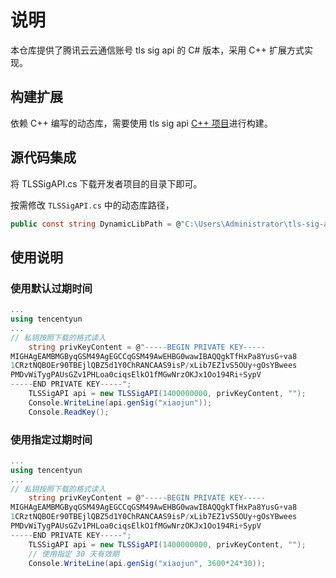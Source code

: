 # 说明
本仓库提供了腾讯云云通信账号 tls sig api 的 C# 版本，采用 C++ 扩展方式实现。

## 构建扩展
依赖 C++ 编写的动态库，需要使用 tls sig api [C++ 项目](https://github.com/tencentyun/tls-sig-api)进行构建。

## 源代码集成
将 TLSSigAPI.cs 下载开发者项目的目录下即可。

按需修改 `TLSSigAPI.cs` 中的动态库路径，
```C#
public const string DynamicLibPath = @"C:\Users\Administrator\tls-sig-api\Release\tlsignaturecs.dll";
```

## 使用说明
### 使用默认过期时间
```C#
...
using tencentyun
...
// 私钥按照下载的格式读入
    string privKeyContent = @"-----BEGIN PRIVATE KEY-----
MIGHAgEAMBMGByqGSM49AgEGCCqGSM49AwEHBG0wawIBAQQgkTfHxPa8YusG+va8
1CRztNQBOEr90TBEjlQBZ5d1Y0ChRANCAAS9isP/xLib7EZ1vS5OUy+gOsYBwees
PMDvWiTygPAUsGZv1PHLoa0ciqsElkO1fMGwNrzOKJx1Oo194Ri+SypV
-----END PRIVATE KEY-----";
    TLSSigAPI api = new TLSSigAPI(1400000000, privKeyContent, "");
    Console.WriteLine(api.genSig("xiaojun"));
    Console.ReadKey();
```

### 使用指定过期时间
```C#
...
using tencentyun
...
// 私钥按照下载的格式读入
    string privKeyContent = @"-----BEGIN PRIVATE KEY-----
MIGHAgEAMBMGByqGSM49AgEGCCqGSM49AwEHBG0wawIBAQQgkTfHxPa8YusG+va8
1CRztNQBOEr90TBEjlQBZ5d1Y0ChRANCAAS9isP/xLib7EZ1vS5OUy+gOsYBwees
PMDvWiTygPAUsGZv1PHLoa0ciqsElkO1fMGwNrzOKJx1Oo194Ri+SypV
-----END PRIVATE KEY-----";
    TLSSigAPI api = new TLSSigAPI(1400000000, privKeyContent, "");
    // 使用指定 30 天有效期
    Console.WriteLine(api.genSig("xiaojun", 3600*24*30));
```
